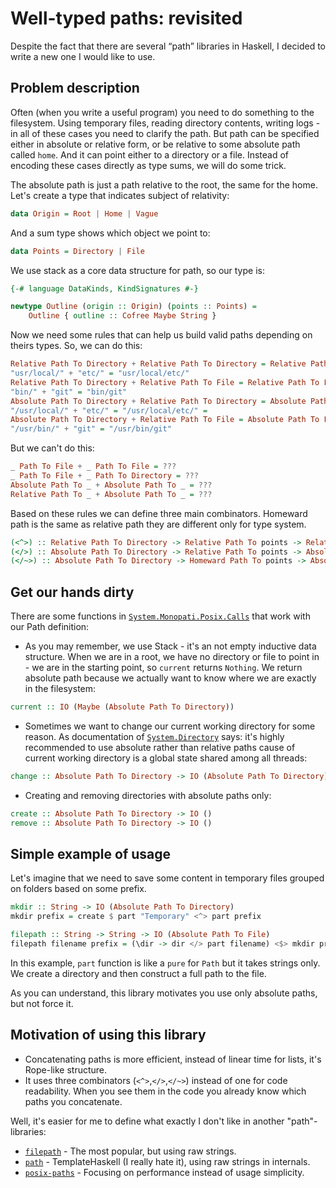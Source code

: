 # Well-typed paths: revisited

Despite the fact that there are several “path” libraries in Haskell, I decided to write a new one I would like to use.

Problem description
--------------------------------------------------------------------------------
Often (when you write a useful program) you need to do something to the filesystem. Using temporary files, reading directory contents, writing logs - in all of these cases you need to clarify the path. But path can be specified either in absolute or relative form, or be relative to some absolute path called `home`. And it can point either to a directory or a file. Instead of encoding these cases directly as type sums, we will do some trick.

The absolute path is just a path relative to the root, the same for the home. Let's create a type that indicates subject of relativity:

```haskell
data Origin = Root | Home | Vague
```

And a sum type shows which object we point to:
```haskell
data Points = Directory | File
```

We use stack as a core data structure for path, so our type is:
```haskell
{-# language DataKinds, KindSignatures #-}

newtype Outline (origin :: Origin) (points :: Points) =
	Outline { outline :: Cofree Maybe String }
```

Now we need some rules that can help us build valid paths depending on theirs types. So, we can do this:

```haskell
Relative Path To Directory + Relative Path To Directory = Relative Path To Directory
"usr/local/" + "etc/" = "usr/local/etc/"
Relative Path To Directory + Relative Path To File = Relative Path To File
"bin/" + "git" = "bin/git"
Absolute Path To Directory + Relative Path To Directory = Absolute Path To Directory
"/usr/local/" + "etc/" = "/usr/local/etc/" =
Absolute Path To Directory + Relative Path To File = Absolute Path To File
"/usr/bin/" + "git" = "/usr/bin/git"
```

But we can't do this:

```haskell
_ Path To File + _ Path To File = ???
_ Path To File + _ Path To Directory = ???
Absolute Path To _ + Absolute Path To _ = ???
Relative Path To _ + Absolute Path To _ = ???
```

Based on these rules we can define three main combinators. Homeward path is the same as relative path they are different only for type system.

```haskell
(<^>) :: Relative Path To Directory -> Relative Path To points -> Relative Path To points
(</>) :: Absolute Path To Directory -> Relative Path To points -> Absolute Path To points
(</~>) :: Absolute Path To Directory -> Homeward Path To points -> Absolute Path To Points
```

Get our hands dirty
--------------------------------------------------------------------------------

There are some functions in [`System.Monopati.Posix.Calls`](https://github.com/iokasimov/monopati/blob/master/System/Monopati/Posix/Calls.hs) that work with our Path definition:

* As you may remember, we use Stack - it's an not empty inductive data structure. When we are in a root, we have no directory or file to point in - we are in the starting point, so `current` returns `Nothing`. We return absolute path because we actually want to know where we are exactly in the filesystem:
```haskell
current :: IO (Maybe (Absolute Path To Directory))
```
* Sometimes we want to change our current working directory for some reason. As documentation of [`System.Directory`](http://hackage.haskell.org/package/directory-1.3.3.1/docs/System-Directory.html#v:setCurrentDirectory) says: it's highly recommended to use absolute rather than relative paths cause of current working directory is a global state shared among all threads:
```haskell
change :: Absolute Path To Directory -> IO (Absolute Path To Directory)
```

* Creating and removing directories with absolute paths only:
```haskell
create :: Absolute Path To Directory -> IO ()
remove :: Absolute Path To Directory -> IO ()
```

Simple example of usage
--------------------------------------------------------------------------------

Let's imagine that we need to save some content in temporary files grouped on folders based on some prefix.

```haskell
mkdir :: String -> IO (Absolute Path To Directory)
mkdir prefix = create $ part "Temporary" <^> part prefix

filepath :: String -> String -> IO (Absolute Path To File)
filepath filename prefix = (\dir -> dir </> part filename) <$> mkdir prefix
```

In this example, `part` function is like a `pure` for `Path` but it takes strings only. We create a directory and then construct a full path to the file.

As you can understand, this library motivates you use only absolute paths, but not force it.

Motivation of using this library
--------------------------------------------------------------------------------

* Concatenating paths is more efficient, instead of linear time for lists, it's Rope-like structure.
* It uses three combinators (`<^>`,`</>`,`</~>`) instead of one for code readability. When you see them in the code you already know which paths you concatenate.

Well, it's easier for me to define what exactly I don't like in another "path"-libraries:

* [`filepath`](https://hackage.haskell.org/package/filepath) - The most popular, but using raw strings.
* [`path`](https://hackage.haskell.org/package/path) - TemplateHaskell (I really hate it), using raw strings in internals.
* [`posix-paths`](https://github.com/JohnLato/posix-paths) - Focusing on performance instead of usage simplicity.
